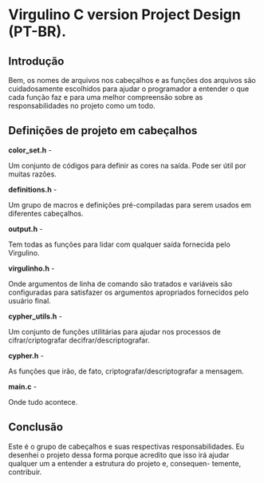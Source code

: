 # Virgulino C version Project Design (PT-BR).


Introdução
---

Bem, os nomes de arquivos nos cabeçalhos e as funções dos arquivos 
são cuidadosamente escolhidos para ajudar o programador a entender 
o que cada função faz e para uma melhor compreensão sobre as
responsabilidades no projeto como um todo.

Definições de projeto em cabeçalhos
---

 **color_set.h** -
 
   Um conjunto de códigos para definir as cores na saída. Pode ser útil
   por muitas razões.

 **definitions.h** -

   Um grupo de macros e definições pré-compiladas para serem 
   usados em diferentes cabeçalhos. 

 **output.h** -

   Tem todas as funções para lidar com qualquer saída fornecida 
   pelo Virgulino.

 **virgulinho.h** -

   Onde argumentos de linha de comando são tratados e variáveis 
   são configuradas para satisfazer os argumentos apropriados
   fornecidos pelo usuário final.

 **cypher_utils.h** -

   Um conjunto de funções utilitárias para ajudar nos processos de
   cifrar/criptografar decifrar/descriptografar.

 **cypher.h** -

   As funções que irão, de fato, criptografar/descriptografar 
   a mensagem.
 
 **main.c** -

   Onde tudo acontece.

Conclusão
---

Este é o grupo de cabeçalhos e suas respectivas responsabilidades.
Eu desenhei o projeto dessa forma porque acredito que isso irá 
ajudar qualquer um a entender a estrutura do projeto e, consequen-
temente, contribuir.


